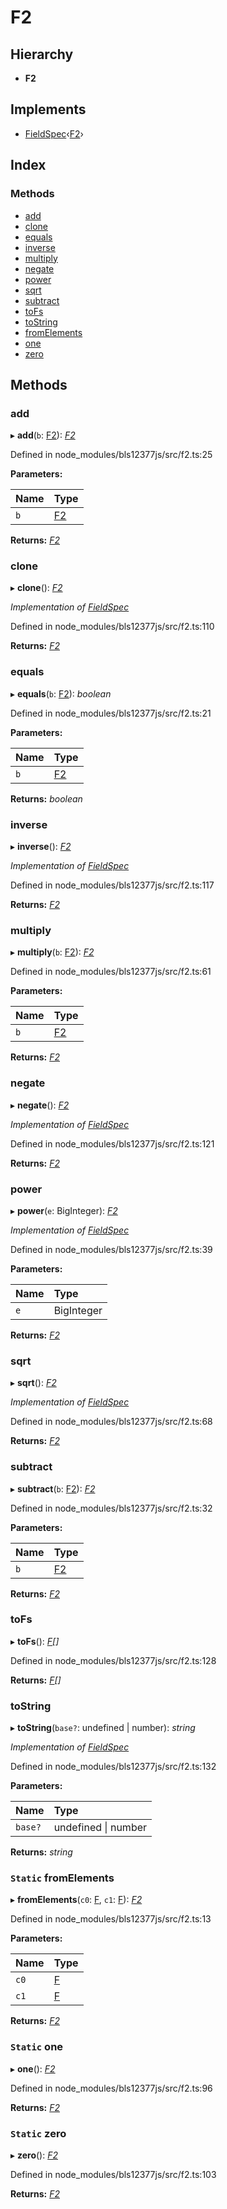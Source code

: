 # F2

## Hierarchy

* **F2**

## Implements

* [FieldSpec]()‹[F2]()›

## Index

### Methods

* [add]()
* [clone]()
* [equals]()
* [inverse]()
* [multiply]()
* [negate]()
* [power]()
* [sqrt]()
* [subtract]()
* [toFs]()
* [toString]()
* [fromElements]()
* [one]()
* [zero]()

## Methods

### add

▸ **add**\(`b`: [F2]()\): [_F2_]()

Defined in node\_modules/bls12377js/src/f2.ts:25

**Parameters:**

| Name | Type |
| :--- | :--- |
| `b` | [F2]() |

**Returns:** [_F2_]()

### clone

▸ **clone**\(\): [_F2_]()

_Implementation of_ [_FieldSpec_]()

Defined in node\_modules/bls12377js/src/f2.ts:110

**Returns:** [_F2_]()

### equals

▸ **equals**\(`b`: [F2]()\): _boolean_

Defined in node\_modules/bls12377js/src/f2.ts:21

**Parameters:**

| Name | Type |
| :--- | :--- |
| `b` | [F2]() |

**Returns:** _boolean_

### inverse

▸ **inverse**\(\): [_F2_]()

_Implementation of_ [_FieldSpec_]()

Defined in node\_modules/bls12377js/src/f2.ts:117

**Returns:** [_F2_]()

### multiply

▸ **multiply**\(`b`: [F2]()\): [_F2_]()

Defined in node\_modules/bls12377js/src/f2.ts:61

**Parameters:**

| Name | Type |
| :--- | :--- |
| `b` | [F2]() |

**Returns:** [_F2_]()

### negate

▸ **negate**\(\): [_F2_]()

_Implementation of_ [_FieldSpec_]()

Defined in node\_modules/bls12377js/src/f2.ts:121

**Returns:** [_F2_]()

### power

▸ **power**\(`e`: BigInteger\): [_F2_]()

_Implementation of_ [_FieldSpec_]()

Defined in node\_modules/bls12377js/src/f2.ts:39

**Parameters:**

| Name | Type |
| :--- | :--- |
| `e` | BigInteger |

**Returns:** [_F2_]()

### sqrt

▸ **sqrt**\(\): [_F2_]()

_Implementation of_ [_FieldSpec_]()

Defined in node\_modules/bls12377js/src/f2.ts:68

**Returns:** [_F2_]()

### subtract

▸ **subtract**\(`b`: [F2]()\): [_F2_]()

Defined in node\_modules/bls12377js/src/f2.ts:32

**Parameters:**

| Name | Type |
| :--- | :--- |
| `b` | [F2]() |

**Returns:** [_F2_]()

### toFs

▸ **toFs**\(\): [_F_]()_\[\]_

Defined in node\_modules/bls12377js/src/f2.ts:128

**Returns:** [_F_]()_\[\]_

### toString

▸ **toString**\(`base?`: undefined \| number\): _string_

_Implementation of_ [_FieldSpec_]()

Defined in node\_modules/bls12377js/src/f2.ts:132

**Parameters:**

| Name | Type |
| :--- | :--- |
| `base?` | undefined \| number |

**Returns:** _string_

### `Static` fromElements

▸ **fromElements**\(`c0`: [F](), `c1`: [F]()\): [_F2_]()

Defined in node\_modules/bls12377js/src/f2.ts:13

**Parameters:**

| Name | Type |
| :--- | :--- |
| `c0` | [F]() |
| `c1` | [F]() |

**Returns:** [_F2_]()

### `Static` one

▸ **one**\(\): [_F2_]()

Defined in node\_modules/bls12377js/src/f2.ts:96

**Returns:** [_F2_]()

### `Static` zero

▸ **zero**\(\): [_F2_]()

Defined in node\_modules/bls12377js/src/f2.ts:103

**Returns:** [_F2_]()

